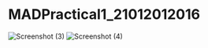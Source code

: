 # MADPractical1_21012012016
![Screenshot (3)](https://user-images.githubusercontent.com/110770530/184584009-0f7ce9af-5f67-4cf0-bf2c-1323de50e93e.png)
![Screenshot (4)](https://user-images.githubusercontent.com/110770530/184584446-76c625ec-1dcf-44c6-9315-95cc95095d86.png)
